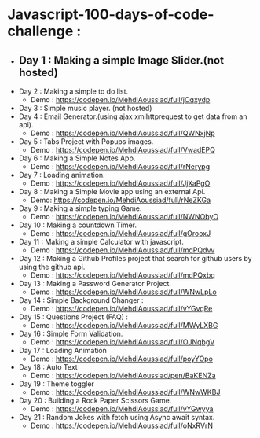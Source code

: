 # Javascript-100-days-of-code-challenge :
 - ## Day 1 : Making a simple Image Slider.(not hosted)
 - Day 2 : Making a simple to do list.
    - Demo : https://codepen.io/MehdiAoussiad/full/jOqxydp
 - Day 3 : Simple music player. (not hosted)
 - Day 4 : Email Generator.(using ajax xmlhttprequest to get data from an api).
    - Demo : https://codepen.io/MehdiAoussiad/full/QWNxjNp
 - Day 5 : Tabs Project with Popups images. 
    - Demo : https://codepen.io/MehdiAoussiad/full/VwadEPQ
 - Day 6 : Making a Simple Notes App. 
    - Demo : https://codepen.io/MehdiAoussiad/full/rNerypg
 - Day 7 : Loading animation. 
    - Demo : https://codepen.io/MehdiAoussiad/full/JjXaPgO
 - Day 8 : Making a Simple Movie app using an external Api. 
    - Demo: https://codepen.io/MehdiAoussiad/full/rNeZKGa
 - Day 9 : Making a simple typing Game. 
    - Demo : https://codepen.io/MehdiAoussiad/full/NWNObyO
 - Day 10 : Making a countdown Timer. 
    - Demo : https://codepen.io/MehdiAoussiad/full/gOrooxJ
 - Day 11 : Making a simple Calculator with javascript. 
    - Demo :  https://codepen.io/MehdiAoussiad/full/mdPQdvv
 - Day 12 : Making a Github Profiles project that search for github users by using the github api. 
    - Demo : https://codepen.io/MehdiAoussiad/full/mdPQxbq
 - Day 13 : Making a Password Generator Project. 
    - Demo : https://codepen.io/MehdiAoussiad/full/WNwLpLo
 - Day 14 : Simple Background Changer : 
    - Demo : https://codepen.io/MehdiAoussiad/full/vYGvqRe
 - Day 15 : Questions Project (FAQ) : 
    - Demo : https://codepen.io/MehdiAoussiad/full/MWyLXBG
 - Day 16 : Simple Form Validation. 
    - Demo : https://codepen.io/MehdiAoussiad/full/OJNqbgV
 - Day 17 : Loading Animation  
    - Demo : https://codepen.io/MehdiAoussiad/full/poyYOpo
 - Day 18 : Auto Text  
    - Demo : https://codepen.io/MehdiAoussiad/pen/BaKENZa
 - Day 19 : Theme toggler  
    - Demo : https://codepen.io/MehdiAoussiad/full/WNwWKBJ
 - Day 20 : Building a Rock Paper Scissors Game. 
    - Demo : https://codepen.io/MehdiAoussiad/full/vYGwyya
 - Day 21 : Random Jokes with fetch using Async await syntax. 
    - Demo : https://codepen.io/MehdiAoussiad/full/oNxRVrN

